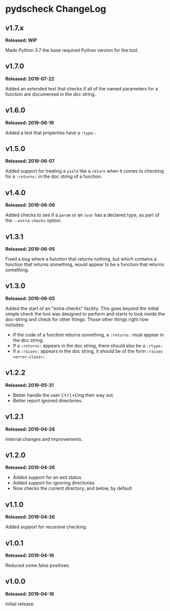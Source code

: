 # pydscheck ChangeLog

## v1.7.x

**Released: WiP**

Made Python 3.7 the base required Python version for the tool.

## v1.7.0

**Released: 2019-07-22**

Added an extended test that checks if all of the named parameters for a
function are documented in the doc string.

## v1.6.0

**Released: 2019-06-19**

Added a test that properties have a `:type:`.

## v1.5.0

**Released: 2019-06-07**

Added support for treating a `yield` like a `return` when it comes to
checking for a `:returns:` in the doc string of a function.

## v1.4.0

**Released: 2019-06-06**

Added checks to see if a `param` or an `ivar` has a declared type, as part
of the `--extra-checks` option.

## v1.3.1

**Released: 2019-06-05**

Fixed a bug where a function that returns nothing, but which contains a
function that returns something, would appear to be a function that returns
something.

## v1.3.0

**Released: 2019-06-05**

Added the start of an "extra checks" facility. This goes beyond the initial
simple check the tool was designed to perform and starts to look inside the
doc-string and check for other things. Those other things right now
includes:

- If the code of a function returns something, a `:returns:` must appear in
  the doc string.
- If a `:returns:` appears in the doc string, there should also be a
  `:rtype:`.
- If a `:raises:` appears in the doc string, it should be of the form
  `:raises <error-class>:`.

## v1.2.2

**Released: 2019-05-31**

- Better handle the user <kbd>Ctrl+C</kbd>ing their way out.
- Better report ignored directories.

## v1.2.1

**Released: 2019-04-28**

Internal changes and improvements.

## v1.2.0

**Released: 2019-04-26**

- Added support for an exit status
- Added support for ignoring directories
- Now checks the current directory, and below, by default

## v1.1.0

**Released: 2019-04-26**

Added support for recursive checking.

## v1.0.1

**Released: 2019-04-16**

Reduced some false positives.

## v1.0.0

**Released: 2019-04-16**

Initial release.

[//]: # (ChangeLog.md ends here)
